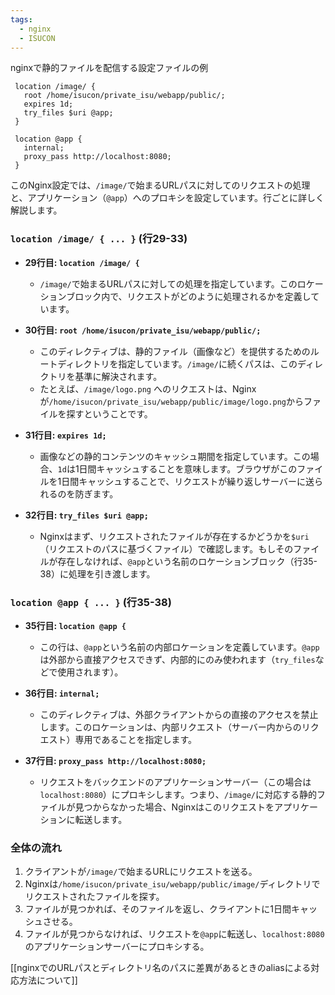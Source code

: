 ```yaml
---
tags:
  - nginx
  - ISUCON
---
```


nginxで静的ファイルを配信する設定ファイルの例
```nginx
 location /image/ {
   root /home/isucon/private_isu/webapp/public/;
   expires 1d;
   try_files $uri @app;
 }
 
 location @app {
   internal;
   proxy_pass http://localhost:8080;
 }
```

このNginx設定では、`/image/`で始まるURLパスに対してのリクエストの処理と、アプリケーション（`@app`）へのプロキシを設定しています。行ごとに詳しく解説します。

### `location /image/ { ... }` (行29-33)

- **29行目: `location /image/ {`**
    
    - `/image/`で始まるURLパスに対しての処理を指定しています。このロケーションブロック内で、リクエストがどのように処理されるかを定義しています。
- **30行目: `root /home/isucon/private_isu/webapp/public/;`**
    
    - このディレクティブは、静的ファイル（画像など）を提供するためのルートディレクトリを指定しています。`/image/`に続くパスは、このディレクトリを基準に解決されます。
    - たとえば、`/image/logo.png` へのリクエストは、Nginxが`/home/isucon/private_isu/webapp/public/image/logo.png`からファイルを探すということです。
- **31行目: `expires 1d;`**
    
    - 画像などの静的コンテンツのキャッシュ期間を指定しています。この場合、`1d`は1日間キャッシュすることを意味します。ブラウザがこのファイルを1日間キャッシュすることで、リクエストが繰り返しサーバーに送られるのを防ぎます。
- **32行目: `try_files $uri @app;`**
    
    - Nginxはまず、リクエストされたファイルが存在するかどうかを`$uri`（リクエストのパスに基づくファイル）で確認します。もしそのファイルが存在しなければ、`@app`という名前のロケーションブロック（行35-38）に処理を引き渡します。

### `location @app { ... }` (行35-38)

- **35行目: `location @app {`**
    
    - この行は、`@app`という名前の内部ロケーションを定義しています。`@app`は外部から直接アクセスできず、内部的にのみ使われます（`try_files`などで使用されます）。
- **36行目: `internal;`**
    
    - このディレクティブは、外部クライアントからの直接のアクセスを禁止します。このロケーションは、内部リクエスト（サーバー内からのリクエスト）専用であることを指定します。
- **37行目: `proxy_pass http://localhost:8080;`**
    
    - リクエストをバックエンドのアプリケーションサーバー（この場合は`localhost:8080`）にプロキシします。つまり、`/image/`に対応する静的ファイルが見つからなかった場合、Nginxはこのリクエストをアプリケーションに転送します。
### 全体の流れ
1. クライアントが`/image/`で始まるURLにリクエストを送る。
2. Nginxは`/home/isucon/private_isu/webapp/public/image/`ディレクトリでリクエストされたファイルを探す。
3. ファイルが見つかれば、そのファイルを返し、クライアントに1日間キャッシュさせる。
4. ファイルが見つからなければ、リクエストを`@app`に転送し、`localhost:8080`のアプリケーションサーバーにプロキシする。

[[nginxでのURLパスとディレクトリ名のパスに差異があるときのaliasによる対応方法について]]